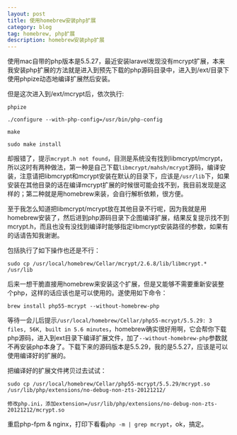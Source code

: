 ```yaml
---
layout: post
title: 使用homebrew安装php扩展
category: blog
tag: homebrew, php扩展
description: homebrew安装php扩展
---
```



使用mac自带的php版本是5.5.27，最近安装laravel发现没有mcrypt扩展，本来我安装php扩展的方法就是进入到预先下载的php源码目录中，进入到/ext/目录下使用phpize动态地编译扩展然后安装。

但是这次进入到/ext/mcrypt后，依次执行:

	phpize
	
	./configure --with-php-config=/usr/bin/php-config
	
	make
	
	sudo make install
	
却报错了，提示```mcrypt.h not found```，目测是系统没有找到libmcrypt/mcrypt，所以这时有两种做法，第一种是自己下载```libmcrypt/mahsh/mcrypt```源码，编译安装，注意请把libmcrypt和mcrypt安装在默认的目录下，应该是```/usr/lib```下，如果安装在其他目录的话在编译mcrypt扩展的时候很可能会找不到，我目前发现是这样的；第二种就是用homebrew来装，会自行解析依赖，很方便。

至于我怎么知道把libmcrypt/mcrypt放在其他目录不行呢，因为我就是用homebrew安装了，然后进到php源码目录下企图编译扩展，结果反复提示找不到mcrypt.h，而且也没有没找到编译时能够指定libmcrypt安装路径的参数，如果有的话请告知我谢谢。

包括执行了如下操作也还是不行：

```sudo cp /usr/local/homebrew/Cellar/mcrypt/2.6.8/lib/libmcrypt.* /usr/lib```

后来一想干脆直接用homebrew来安装这个扩展，但是又能够不需要重新安装整个php，这样的话应该也是可以使用的。遂使用如下命令：

```brew install php55-mcrypt --without-homebrew-php```

等待一会儿后提示```/usr/local/homebrew/Cellar/php55-mcrypt/5.5.29: 3 files, 56K, built in 5.6 minutes```，homebrew确实很好用啊，它会帮你下载php源码，进入到ext目录下编译扩展文件，加了```--without-homebrew-php```参数就不再安装php本身了。下载下来的源码版本是5.5.29，我的是5.5.27，应该是可以使用编译好的扩展的。

把编译好的扩展文件拷贝过去试试：

```sudo cp /usr/local/homebrew/Cellar/php55-mcrypt/5.5.29/mcrypt.so  /usr/lib/php/extensions/no-debug-non-zts-20121212/```

```修改php.ini，添加extension=/usr/lib/php/extensions/no-debug-non-zts-20121212/mcrypt.so```

重启php-fpm & nginx，打印下看看```php -m | grep mcrypt```，ok，搞定。